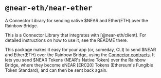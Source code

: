 `@near-eth/near-ether`
========================

A Connector Library for sending native $NEAR and Ether(ETH) over the Rainbow Bridge.

This is a Connector Library that integrates with [@near-eth/client]. For detailed instructions on how to use it, see the README there.

This package makes it easy for your app (or, someday, CLI) to send $NEAR and Ether(ETH) over the Rainbow Bridge, using the [Connector contracts](https://github.com/aurora-is-near/near-erc20-connector). It lets you send $NEAR Tokens (NEAR's Native Token) over the Rainbow Bridge, where they become eNEAR [ERC20] Tokens (Ethereum's Fungible Token Standard), and can then be sent back again.
